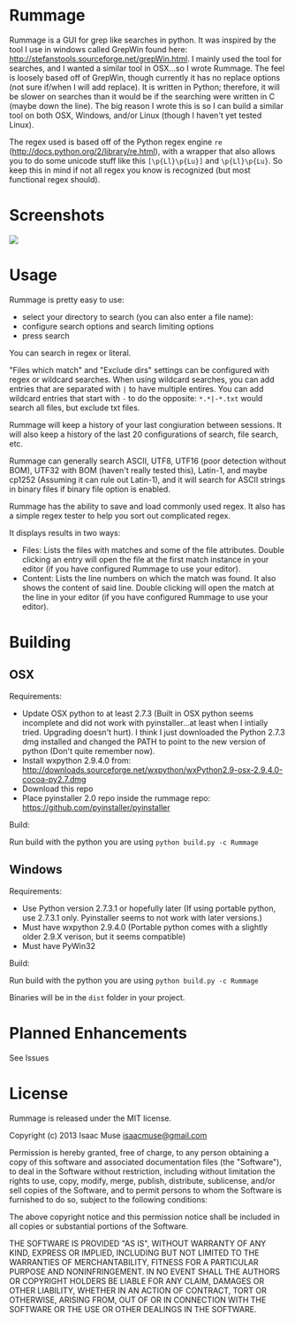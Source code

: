 Rummage
=======

Rummage is a GUI for grep like searches in python.  It was inspired by the tool I use in windows called GrepWin found here: http://stefanstools.sourceforge.net/grepWin.html.  I mainly used the tool for searches, and I wanted a similar tool in OSX...so I wrote Rummage.  The feel is loosely based off of GrepWin, though currently it has no replace options (not sure if/when I will add replace).  It is written in Python; therefore, it will be slower on searches than it would be if the searching were written in C (maybe down the line).  The big reason I wrote this is so I can build a similar tool on both OSX, Windows, and/or Linux (though I haven't yet tested Linux).

The regex used is based off of the Python regex engine `re` (http://docs.python.org/2/library/re.html), with a wrapper that also allows you to do some unicode stuff like this `[\p{Ll}\p{Lu}]` and `\p{Ll}\p{Lu}`.  So keep this in mind if not all regex you know is recognized (but most functional regex should).

Screenshots
=======

<img src="http://dl.dropboxusercontent.com/u/342698/Rummage/rummage_osx.png" border="0">

Usage
=======

Rummage is pretty easy to use:

- select your directory to search (you can also enter a file name):
- configure search options and search limiting options
- press search

You can search in regex or literal.

"Files which match" and "Exclude dirs" settings can be configured with regex or wildcard searches. When using wildcard searches, you can add entries that are separated with `|` to have multiple entires. You can add wildcard entries that start with `-` to do the opposite: `*.*|-*.txt` would search all files, but exclude txt files.

Rummage will keep a history of your last congiuration between sessions.  It will also keep a history of the last 20 configurations of search, file search, etc.

Rummage can generally search ASCII, UTF8, UTF16 (poor detection without BOM), UTF32 with BOM (haven't really tested this), Latin-1, and maybe cp1252 (Assuming it can rule out Latin-1), and it will search for ASCII strings in binary files if binary file option is enabled.

Rummage has the ability to save and load commonly used regex.  It also has a simple regex tester to help you sort out complicated regex.

It displays results in two ways:

- Files: Lists the files with matches and some of the file attributes.  Double clicking an entry will open the file at the first match instance in your editor (if you have configured Rummage to use your editor).
- Content: Lists the line numbers on which the match was found.  It also shows the content of said line.  Double clicking will open the match at the line in your editor (if you have configured Rummage to use your editor).


Building
=======

## OSX
Requirements:

- Update OSX python to at least 2.7.3 (Built in OSX python seems incomplete and did not work with pyinstaller...at least when I intially tried.  Upgrading doesn't hurt).  I think I just downloaded the Python 2.7.3 dmg installed and changed the PATH to point to the new version of python (Don't quite remember now).
- Install wxpython 2.9.4.0 from: http://downloads.sourceforge.net/wxpython/wxPython2.9-osx-2.9.4.0-cocoa-py2.7.dmg
- Download this repo
- Place pyinstaller 2.0 repo inside the rummage repo: https://github.com/pyinstaller/pyinstaller

Build:

Run build with the python you are using `python build.py -c Rummage`

## Windows
Requirements:

- Use Python version 2.7.3.1 or hopefully later (If using portable python, use 2.7.3.1 only.  Pyinstaller seems to not work with later versions.)
- Must have wxpython 2.9.4.0 (Portable python comes with a slightly older 2.9.X verison, but it seems compatible)
- Must have PyWin32

Build:

Run build with the python you are using `python build.py -c Rummage`

Binaries will be in the `dist` folder in your project.

Planned Enhancements
=======

See Issues

License
=======

Rummage is released under the MIT license.

Copyright (c) 2013 Isaac Muse <isaacmuse@gmail.com>

Permission is hereby granted, free of charge, to any person obtaining a copy of this software and associated documentation files (the "Software"), to deal in the Software without restriction, including without limitation the rights to use, copy, modify, merge, publish, distribute, sublicense, and/or sell copies of the Software, and to permit persons to whom the Software is furnished to do so, subject to the following conditions:

The above copyright notice and this permission notice shall be included in all copies or substantial portions of the Software.

THE SOFTWARE IS PROVIDED "AS IS", WITHOUT WARRANTY OF ANY KIND, EXPRESS OR IMPLIED, INCLUDING BUT NOT LIMITED TO THE WARRANTIES OF MERCHANTABILITY, FITNESS FOR A PARTICULAR PURPOSE AND NONINFRINGEMENT. IN NO EVENT SHALL THE AUTHORS OR COPYRIGHT HOLDERS BE LIABLE FOR ANY CLAIM, DAMAGES OR OTHER LIABILITY, WHETHER IN AN ACTION OF CONTRACT, TORT OR OTHERWISE, ARISING FROM, OUT OF OR IN CONNECTION WITH THE SOFTWARE OR THE USE OR OTHER DEALINGS IN THE SOFTWARE.
